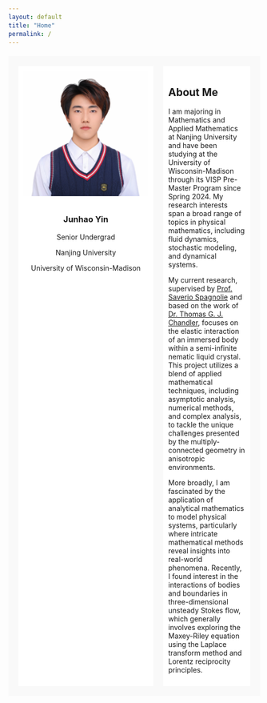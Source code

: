 ```yaml
---
layout: default
title: "Home"
permalink: /
---
```


<style>
/* Home-specific container for layout */
.home-container {
  display: flex;
  flex-direction: row;
  justify-content: space-between;
  gap: 20px;
  margin-top: 20px;
  background-color: #f9f9f9; /* Slight grey background for the content */
  padding: 20px;
  border-radius: 0; /* No rounded edges */
}

/* Box with photo and titles */
.photo-box {
  width: 250px;
  text-align: center;
  padding: 10px;
  border: none; /* Remove border */
  background-color: white; /* White box background */
  border-radius: 0; /* No rounded edges */
}

.photo-box img {
  width: 100%;
  border-radius: 0; /* No rounded edges for the photo */
  margin-bottom: 10px;
}

/* About Me section */
.about-me {
  flex: 1;
  padding: 10px;
  border: none; /* Remove border */
  background-color: white; /* White box background */
  border-radius: 0; /* No rounded edges */
}
</style>

<div class="home-container">
  <!-- Left box with photo and titles -->
  <div class="photo-box">
    <img src="/dc55329f32f89fddf885749e03580c5b.jpeg" alt="Junhao Yin's photo">
    <h3>Junhao Yin</h3>
    <p>Senior Undergrad</p>
    <p>Nanjing University</p>
    <p>University of Wisconsin-Madison</p>
  </div>

  <!-- About Me section on the right -->
  <div class="about-me">
    <h2>About Me</h2>
    <p>
      I am majoring in Mathematics and Applied Mathematics at Nanjing University and have been studying at the University of Wisconsin-Madison 
      through its VISP Pre-Master Program since Spring 2024. My research interests span a broad range of topics in physical mathematics, including 
      fluid dynamics, stochastic modeling, and dynamical systems.
    </p>
    <p>
      My current research, supervised by <a href="https://people.math.wisc.edu/~spagnolie/">Prof. Saverio Spagnolie</a> and based on the work of 
      <a href="https://people.math.wisc.edu/~tgchandler/">Dr. Thomas G. J. Chandler</a>, focuses on the elastic interaction of an immersed body 
      within a semi-infinite nematic liquid crystal. This project utilizes a blend of applied mathematical techniques, including asymptotic 
      analysis, numerical methods, and complex analysis, to tackle the unique challenges presented by the multiply-connected geometry in anisotropic 
      environments.
    </p>
    <p>
      More broadly, I am fascinated by the application of analytical mathematics to model physical systems, particularly where intricate 
      mathematical methods reveal insights into real-world phenomena. Recently, I found interest in the interactions of bodies and boundaries in 
      three-dimensional unsteady Stokes flow, which generally involves exploring the Maxey-Riley equation using the Laplace transform method and 
      Lorentz reciprocity principles.
    </p>
  </div>
</div>
